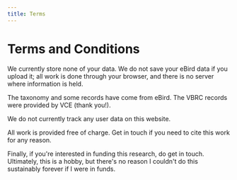 ```yaml
---
title: Terms
---
```


# Terms and Conditions

We currently store none of your data. We do not save your eBird data if you upload it; all work is done through your browser, and there is no server where information is held.

The taxonomy and some records have come from eBird. The VBRC records were provided by VCE (thank you!).

We do not currently track any user data on this website.

All work is provided free of charge. Get in touch if you need to cite this work for any reason.

Finally, if you're interested in funding this research, do get in touch. Ultimately, this is a hobby, but there's no reason I couldn't do this sustainably forever if I were in funds.

